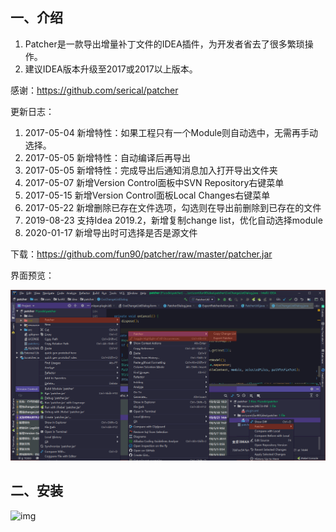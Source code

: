 ## 一、介绍

1. Patcher是一款导出增量补丁文件的IDEA插件，为开发者省去了很多繁琐操作。
2. 建议IDEA版本升级至2017或2017以上版本。

感谢：https://github.com/serical/patcher


更新日志：

1. 2017-05-04 新增特性：如果工程只有一个Module则自动选中，无需再手动选择。
2. 2017-05-05 新增特性：自动编译后再导出
3. 2017-05-05 新增特性：完成导出后通知消息加入打开导出文件夹
4. 2017-05-07 新增Version Control面板中SVN Repository右键菜单
5. 2017-05-15 新增Version Control面板Local Changes右键菜单
6. 2017-05-22 新增删除已存在文件选项，勾选则在导出前删除到已存在的文件
7. 2019-08-23 支持Idea 2019.2，新增复制change list，优化自动选择module
8. 2020-01-17 新增导出时可选择是否是源文件

下载：https://github.com/fun90/patcher/raw/master/patcher.jar

界面预览：

![img](doc/preview.png)

## 二、安装

![img](doc/2.png)
